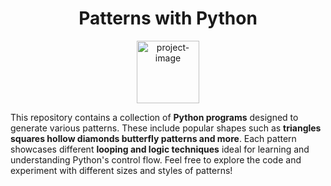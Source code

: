 <h1 align="center" id="title">Patterns with Python</h1>

<p align="center"><img height="100px" src="https://miro.medium.com/v2/resize:fit:2000/1*8yRJzazvRJcAet3FW0HaOQ.png" alt="project-image"></p>

<p id="description">This repository contains a collection of <b>Python programs</b> designed to generate various patterns. These include popular shapes such as <b>triangles squares hollow diamonds butterfly patterns and more</b>. Each pattern showcases different <b>looping and logic techniques</b> ideal for learning and understanding Python's control flow. Feel free to explore the code and experiment with different sizes and styles of patterns!</p>
